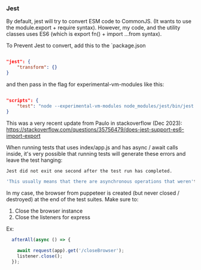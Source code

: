 ### Jest

By default, jest will try to convert ESM code to CommonJS.  (It wants to use the module.export + require syntax).  However, my code, and the utility classes uses ES6 (which is export fn() + import ...from syntax).

To Prevent Jest to convert, add this to the `package.json

```json

"jest": {
    "transform": {}
}

```

and then pass in the flag for experimental-vm-modules like this:

```json

"scripts": {
    "test": "node --experimental-vm-modules node_modules/jest/bin/jest.js"
}

```

This was a very recent update from Paulo in stackoverflow (Dec 2023): https://stackoverflow.com/questions/35756479/does-jest-support-es6-import-export


When running tests that uses index/app.js and has async / await calls inside, it's very possible that running tests will generate these errors and leave the test hanging:

```bash
Jest did not exit one second after the test run has completed.

'This usually means that there are asynchronous operations that weren't stopped in your tests. Consider running Jest with `--detectOpenHandles` to troubleshoot this issue.
```

In my case, the browser from puppeteer is created (but never closed / destroyed) at the end of the test suites.  Make sure to:

1. Close the browser instance 
2. Close the listeners for express

Ex:

```js
  afterAll(async () => {

    await request(app).get('/closeBrowser');
    listener.close();
  });
```

